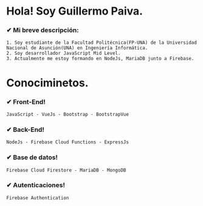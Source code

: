 # Hola! Soy Guillermo Paiva.

<!--
### ✔ Mi información:
- Sitio web: [guillepaivag.web.app](https://guillepaivag.web.app)
-->

### ✔ Mi breve descripción:
~~~
1. Soy estudiante de la Facultad Politécnica(FP-UNA) de la Universidad Nacional de Asunción(UNA) en Ingeniería Informática.
2. Soy desarrollador JavaScript Mid Level.
3. Actualmente me estoy formando en NodeJs, MariaDB junto a Firebase.
~~~

# Conociminetos.

### ✔ Front-End!
~~~
JavaScript - VueJs - Bootstrap - BootstrapVue
~~~

### ✔ Back-End!
~~~
NodeJs - Firebase Cloud Functions - ExpressJs
~~~

### ✔ Base de datos!
~~~
Firebase Cloud Firestore - MariaDB - MongoDB
~~~

### ✔ Autenticaciones!
~~~
Firebase Authentication
~~~








